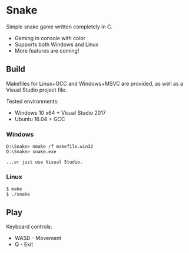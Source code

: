 # Snake

Simple snake game written completely in C.

- Gaming in console with color
- Supports both Windows and Linux
- More features are coming!

## Build
Makefiles for Linux+GCC and Windows+MSVC are provided, as well as a Visual Studio project file.

Tested environments:
- Windows 10 x64 + Visual Studio 2017
- Ubuntu 16.04 + GCC

### Windows
```
D:\Snake> nmake /f makefile.win32
D:\Snake> snake.exe

...or just use Visual Studio.
```

### Linux
```
$ make
$ ./snake
```

## Play
Keyboard controls:

- WASD - Movement
- Q - Exit